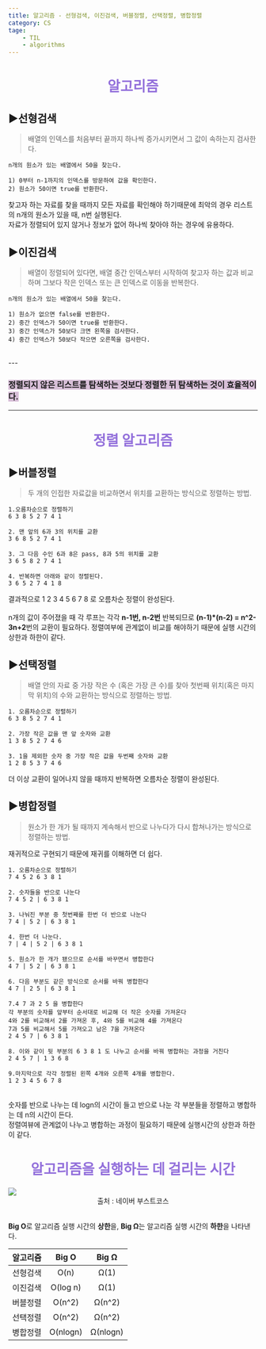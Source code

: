 ```yaml
---
title: 알고리즘 - 선형검색, 이진검색, 버블정렬, 선택정렬, 병합정렬
category: CS
tage:
    - TIL
    - algorithms
---
```


<div align=center><span style='color:mediumpurple'><h1>알고리즘</h1></span></div>

## ▶️선형검색

>배열의 인덱스를 처음부터 끝까지 하나씩 증가시키면서 그 값이 속하는지 검사한다.

```
n개의 원소가 있는 배열에서 50을 찾는다.

1) 0부터 n-1까지의 인덱스를 방문하여 값을 확인한다.
2) 원소가 50이면 true를 반환한다.
```

찾고자 하는 자료를 찾을 때까지 모든 자료를 확인해야 하기때문에 최악의 경우 리스트의 n개의 원소가 있을 때, n번 실행된다.<br>
자료가 정렬되어 있지 않거나 정보가 없어 하나씩 찾아야 하는 경우에 유용하다.

## ▶️이진검색

>배열이 정렬되어 있다면, 배열 중간 인덱스부터 시작하여 찾고자 하는 값과 비교하며 그보다 작은 인덱스 또는 큰 인덱스로 이동을 반복한다.

```
n개의 원소가 있는 배열에서 50을 찾는다.

1) 원소가 없으면 false를 반환한다.
2) 중간 인덱스가 50이면 true를 반환한다.
3) 중간 인덱스가 50보다 크면 왼쪽을 검사한다.
4) 중간 인덱스가 50보다 작으면 오른쪽을 검사한다.
```
<br>
---

### <span style='background-color:thistle'>정렬되지 않은 리스트를 탐색하는 것보다 정렬한 뒤 탐색하는 것이 효율적이다.</span>

---

<div align=center><span style='color:mediumpurple'><h1>정렬 알고리즘</h1></span></div>

## ▶️버블정렬

>두 개의 인접한 자료값을 비교하면서 위치를 교환하는 방식으로 정렬하는 방법.

```
1.오름차순으로 정렬하기 
6 3 8 5 2 7 4 1
```
```
2. 맨 앞의 6과 3의 위치를 교환
3 6 8 5 2 7 4 1 
```
```
3. 그 다음 수인 6과 8은 pass, 8과 5의 위치를 교환 
3 6 5 8 2 7 4 1
```
```
4. 반복하면 아래와 같이 정렬된다.
3 6 5 2 7 4 1 8
```
결과적으로 1 2 3 4 5 6 7 8 로 오름차순 정렬이 완성된다.
<br>
<br>
n개의 값이 주어졌을 때 각 루프는 각각 **n-1번, n-2번** 반복되므로 **(n-1)*(n-2) = n^2-3n+2**번의 교환이 필요하다. 정렬여부에 관계없이 비교를 해야하기 때문에 실행 시간의 상한과 하한이 같다.

## ▶️선택정렬

> 배열 안의 자료 중 가장 작은 수 (혹은 가장 큰 수)를 찾아 첫번째 위치(혹은 마지막 위치)의 수와 교환하는 방식으로 정렬하는 방법.

```
1. 오름차순으로 정렬하기
6 3 8 5 2 7 4 1
```
```
2. 가장 작은 값을 맨 앞 숫자와 교환
1 3 8 5 2 7 4 6
```
```
3. 1을 제외한 숫자 중 가장 작은 값을 두번째 숫자와 교환
1 2 8 5 3 7 4 6
```
더 이상 교환이 일어나지 않을 때까지 반복하면 오름차순 정렬이 완성된다.

## ▶️병합정렬

> 원소가 한 개가 될 때까지 계속해서 반으로 나누다가 다시 합쳐나가는 방식으로 정렬하는 방법.

재귀적으로 구현되기 때문에 재귀를 이해하면 더 쉽다.
```
1. 오름차순으로 정렬하기
7 4 5 2 6 3 8 1
```
```
2. 숫자들을 반으로 나눈다
7 4 5 2 | 6 3 8 1
```
```
3. 나눠진 부분 중 첫번째를 한번 더 반으로 나눈다
7 4 | 5 2 | 6 3 8 1
```
```
4. 한번 더 나눈다.
7 | 4 | 5 2 | 6 3 8 1
```
```
5. 원소가 한 개가 됐으므로 순서를 바꾸면서 병합한다
4 7 | 5 2 | 6 3 8 1
```
```
6. 다음 부분도 같은 방식으로 순서를 바꿔 병합한다
4 7 | 2 5 | 6 3 8 1
```

```
7.4 7 과 2 5 을 병합한다
각 부분의 숫자를 앞부터 순서대로 비교해 더 작은 숫자를 가져온다
4와 2를 비교해서 2를 가져온 후, 4와 5를 비교해 4를 가져온다
7과 5를 비교해서 5를 가져오고 남은 7을 가져온다
2 4 5 7 | 6 3 8 1
```
```
8. 이와 같이 뒷 부분의 6 3 8 1 도 나누고 순서를 바꿔 병합하는 과정을 거친다
2 4 5 7 | 1 3 6 8
```
```
9.마지막으로 각각 정렬된 왼쪽 4개와 오른쪽 4개를 병합한다.
1 2 3 4 5 6 7 8
```
<br>
숫자를 반으로 나누는 데 logn의 시간이 들고 반으로 나눈 각 부분들을 정렬하고 병합하는 데 n의 시간이 든다.<br>
정렬여뷰에 관계없이 나누고 병합하는 과정이 필요하기 때문에 실행시간의 상한과 하한이 같다.

<div align=center><span style='color:mediumpurple'><h1>알고리즘을 실행하는 데 걸리는 시간</h1></span></div>

<div><img src='https://cs50.harvard.edu/x/2020/notes/3/running_time.png'></div>
<div align=center> <span style='font-size:14px'>출처 : 네이버 부스트코스</span></div>
<br>

**Big O**로 알고리즘 실행 시간의 **상한**을, **Big Ω**는 알고리즘 실행 시간의 **하한**을 나타낸다.

|알고리즘|Big O|Big Ω|
|:--:|:--:|:--:|
|선형검색|O(n)|Ω(1)|
|이진검색|O(log n)|Ω(1)|
|버블정렬|O(n^2)|Ω(n^2)|
|선택정렬|O(n^2)|Ω(n^2)|
|병합정렬|O(nlogn)|Ω(nlogn)|